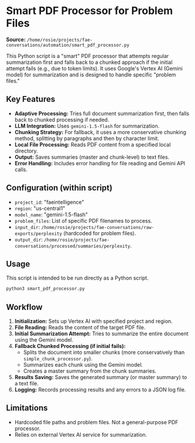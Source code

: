 # Smart PDF Processor for Problem Files

**Source:** `/home/rosie/projects/fae-conversations/automation/smart_pdf_processor.py`

This Python script is a "smart" PDF processor that attempts regular summarization first and falls back to a chunked approach if the initial attempt fails (e.g., due to token limits). It uses Google's Vertex AI (Gemini model) for summarization and is designed to handle specific "problem files."

## Key Features

- **Adaptive Processing:** Tries full document summarization first, then falls back to chunked processing if needed.
- **LLM Integration:** Uses `gemini-1.5-flash` for summarization.
- **Chunking Strategy:** For fallback, it uses a more conservative chunking method, splitting by paragraphs and then by character limit.
- **Local File Processing:** Reads PDF content from a specified local directory.
- **Output:** Saves summaries (master and chunk-level) to text files.
- **Error Handling:** Includes error handling for file reading and Gemini API calls.

## Configuration (within script)

- `project_id`: "faeintelligence"
- `region`: "us-central1"
- `model_name`: "gemini-1.5-flash"
- `problem_files`: List of specific PDF filenames to process.
- `input_dir`: `/home/rosie/projects/fae-conversations/raw-exports/perplexity` (hardcoded for problem files).
- `output_dir`: `/home/rosie/projects/fae-conversations/processed/summaries/perplexity`.

## Usage

This script is intended to be run directly as a Python script.

```bash
python3 smart_pdf_processor.py
```

## Workflow

1.  **Initialization:** Sets up Vertex AI with specified project and region.
2.  **File Reading:** Reads the content of the target PDF file.
3.  **Initial Summarization Attempt:** Tries to summarize the entire document using the Gemini model.
4.  **Fallback Chunked Processing (if initial fails):**
    *   Splits the document into smaller chunks (more conservatively than `simple_chunk_processor.py`).
    *   Summarizes each chunk using the Gemini model.
    *   Creates a master summary from the chunk summaries.
5.  **Results Saving:** Saves the generated summary (or master summary) to a text file.
6.  **Logging:** Records processing results and any errors to a JSON log file.

## Limitations

- Hardcoded file paths and problem files. Not a general-purpose PDF processor.
- Relies on external Vertex AI service for summarization.
